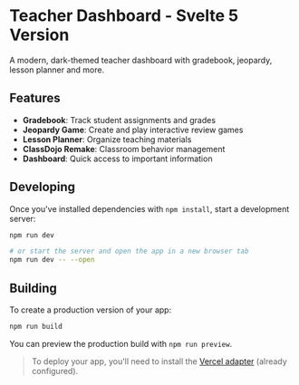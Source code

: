 # Teacher Dashboard - Svelte 5 Version

A modern, dark-themed teacher dashboard with gradebook, jeopardy, lesson planner and more.

## Features

- **Gradebook**: Track student assignments and grades
- **Jeopardy Game**: Create and play interactive review games
- **Lesson Planner**: Organize teaching materials
- **ClassDojo Remake**: Classroom behavior management
- **Dashboard**: Quick access to important information

## Developing

Once you've installed dependencies with `npm install`, start a development server:

```bash
npm run dev

# or start the server and open the app in a new browser tab
npm run dev -- --open
```

## Building

To create a production version of your app:

```bash
npm run build
```

You can preview the production build with `npm run preview`.

> To deploy your app, you'll need to install the [Vercel adapter](https://kit.svelte.dev/docs/adapters) (already configured).
